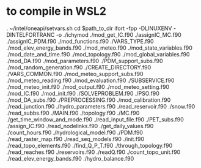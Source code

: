 # to compile in WSL2
. ~/intel/oneapi/setvars.sh
cd $path_to_dir
ifort -fpp -DLINUXENV -DINTELFORTRANC -o ./ichymod ./mod_get_IC.f90 ./assignIC_MC.f90 ./assignIC_PDM.f90 ./mod_functions.f90 ./VARS_TYPE.f90 ./mod_elev_energy_bands.f90 ./mod_meteo.f90 ./mod_state_variables.f90 ./mod_date_and_time.f90 ./mod_topology.f90 ./mod_global_variables.f90 ./mod_DA.f90 ./mod_parameters.f90 ./PDM_support_subs.f90 ./mod_random_generation.f90 ./CREATE_DIRECTORY.f90 ./VARS_COMMON.f90 ./mod_meteo_support_subs.f90 ./mod_meteo_reading.f90 ./mod_evaluation.f90 ./SUBSERVICE.f90 ./mod_meteo_init.f90 ./mod_output.f90 ./mod_meteo_setting.f90 ./mod_IC.f90 ./mod_init.f90 ./SOLVEPROBLEM.f90 ./PSO.f90 ./mod_DA_subs.f90 ./PREPROCESSING.f90 ./mod_calibration.f90 ./read_junction.f90 ./hydro_parameters.f90 ./read_reservoir.f90 ./snow.f90 ./read_subbs.f90 ./MAIN.f90 ./topology.f90 ./MC.f90 ./get_time_window_and_mode.f90 ./read_input_file.f90 ./PET_subs.f90 ./assign_IC.f90 ./read_nodelinks.f90 ./get_daily_values.f90 ./count_hours.f90 ./hydrological_model.f90 ./PDM.f90 ./read_raster_map.f90 ./read_seq_models.f90 ./init.f90 ./read_topo_elements.f90 ./find_Q_P_T.f90 ./through_topology.f90 ./read_reaches.f90 ./reservoirs.f90 ./readQ.f90 ./count_topo_unit.f90 ./read_elev_energy_bands.f90 ./hydro_balance.f90